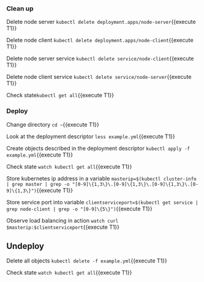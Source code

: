 ### Clean up  

Delete node server `kubectl delete deployment.apps/node-server`{{execute T1}}

Delete node client `kubectl delete deployment.apps/node-client`{{execute T1}}

Delete node server service `kubectl delete service/node-client`{{execute T1}}

Delete node client service `kubectl delete service/node-server`{{execute T1}}

Check state`kubectl get all`{{execute T1}}

### Deploy

Change directory `cd ~`{{execute T1}}

Look at the deployment descriptor `less example.yml`{{execute T1}}

Create objects described in the deployment descriptor `kubectl apply -f example.yml`{{execute T1}}

Check state `watch kubectl get all`{{execute T1}}

Store kubernetes ip address in a variable `masterip=$(kubectl cluster-info | grep master | grep -o "[0-9]\{1,3\}\.[0-9]\{1,3\}\.[0-9]\{1,3\}\.[0-9]\{1,3\}")`{{execute T1}}

Store service port into variable `clientserviceport=$(kubectl get service | grep node-client | grep -o "[0-9]\{5\}")`{{execute T1}}

Observe load balancing in action `watch curl $masterip:$clientserviceport`{{execute T1}}

## Undeploy

Delete all objects `kubectl delete -f example.yml`{{execute T1}}

Check state `watch kubectl get all`{{execute T1}}
